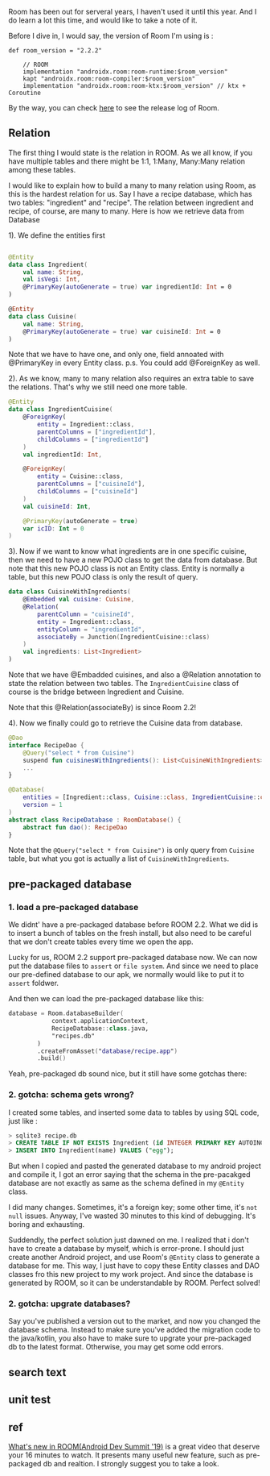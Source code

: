 Room has been out for serveral years, I haven't used it until this year. And I do learn a lot this time, and would like to take a note of it.

Before I dive in, I would say, the version of Room I'm using is :

```
def room_version = "2.2.2"

    // ROOM
    implementation "androidx.room:room-runtime:$room_version"
    kapt "androidx.room:room-compiler:$room_version"
    implementation "androidx.room:room-ktx:$room_version" // ktx + Coroutine
```

By the way, you can check [here](https://developer.android.com/jetpack/androidx/releases/room) to see the release log of Room.

## Relation
The first thing I would state is the relation in ROOM. As we all know, if you have multiple tables and there might be 1:1, 1:Many, Many:Many relation among these tables.

I would like to explain how to build a many to many relation using Room, as this is the hardest relation for us.  Say I have a recipe database, which has two tables: "ingredient" and "recipe". The relation between ingredient and recipe, of course, are many to many. Here is how we retrieve data from Database

1). We define the entities first

```kotlin

@Entity
data class Ingredient(
    val name: String,
    val isVegi: Int,
    @PrimaryKey(autoGenerate = true) var ingredientId: Int = 0
) 

@Entity
data class Cuisine(
    val name: String,
    @PrimaryKey(autoGenerate = true) var cuisineId: Int = 0
)

```

Note that we have to have one, and only one, field annoated with @PrimaryKey in every Entity class.
p.s. You could add @ForeignKey as well. 

2). As we know, many to many relation also requires an extra table to save the relations. That's why we still need one more table.

```kotlin
@Entity
data class IngredientCuisine(
    @ForeignKey(
        entity = Ingredient::class,
        parentColumns = ["ingredientId"],
        childColumns = ["ingredientId"]
    )
    val ingredientId: Int,

    @ForeignKey(
        entity = Cuisine::class,
        parentColumns = ["cuisineId"],
        childColumns = ["cuisineId"]
    )
    val cuisineId: Int,

    @PrimaryKey(autoGenerate = true)
    var icID: Int = 0
)
```

3). Now if we want to know what ingredients are in one specific cuisine, then we need to have a new POJO class to get the data from database. But note that this new POJO class is not an Entity class. Entity is normally a table, but this new POJO class is only the result of query.

```kotlin
data class CuisineWithIngredients(
    @Embedded val cuisine: Cuisine,
    @Relation(
        parentColumn = "cuisineId",
        entity = Ingredient::class,
        entityColumn = "ingredientId",
        associateBy = Junction(IngredientCuisine::class)
    )
    val ingredients: List<Ingredient>
)
```
Note that we have @Embadded cuisines, and also a @Relation annotation to state the relation between two tables. The `IngredientCuisine` class of course is the bridge between Ingredient and Cuisine.

Note that this @Relation(associateBy) is since Room 2.2! 

4). Now we finally could go to retrieve the Cuisine data from database.

```kotlin
@Dao
interface RecipeDao {
    @Query("select * from Cuisine")
    suspend fun cuisinesWithIngredients(): List<CuisineWithIngredients>
    ...
}

@Database(
    entities = [Ingredient::class, Cuisine::class, IngredientCuisine::class],
    version = 1
)
abstract class RecipeDatabase : RoomDatabase() {
    abstract fun dao(): RecipeDao
}
```

Note that the `@Query("select * from Cuisine")` is only query from `Cuisine` table, but what you got is actually a list of `CuisineWithIngredients`.

## pre-packaged database

### 1. load a pre-packaged database
We didnt' have a pre-packaged database before ROOM 2.2. What we did is to insert a bunch of tables on the fresh install, but also need to be careful that we don't create tables every time we open the app.

Lucky for us, ROOM 2.2 support pre-packaged database now. We can now put the database files to `assert` or `file system`. And since we need to place our pre-defined database to our apk, we normally would like to put it to `assert` foldwer.

And then we can load the pre-packaged database like this:

```kotlin
database = Room.databaseBuilder(
            context.applicationContext,
            RecipeDatabase::class.java,
            "recipes.db"
        )
        .createFromAsset("database/recipe.app")
        .build()
```

Yeah, pre-packaged db sound nice, but it still have some gotchas there:

### 2. gotcha: schema gets wrong? 
I created some tables, and inserted some data to tables by using SQL code, just like : 

```sql
> sqlite3 recipe.db
> CREATE TABLE IF NOT EXISTS Ingredient (id INTEGER PRIMARY KEY AUTOINCREMENT, name text);
> INSERT INTO Ingredient(name) VALUES ("egg");
```

But when I copied and pasted the generated database to my android project and compile it, I got an error saying that the schema in the  pre-pacakged database are not exactly as same as the schema defined in my  `@Entity` class.

I did many changes. Sometimes, it's a foreign key; some other time, it's `not null` issues. Anyway, I've wasted 30 minutes to this kind of debugging. It's boring and exhausting. 

Suddendly, the perfect solution just dawned on me. I realized that i don't have to create a database by myself, which is error-prone. I should just create another Android project, and use Room's `@Entity` class to generate a database for me. This way, I just have to copy these Entity classes and DAO classes fro this new project to my work project. And since the database is generated by ROOM, so it can be understandable by ROOM. Perfect solved!



### 2. gotcha: upgrate databases?

Say you've published a version out to the market, and now you changed the database schema. Instead to make sure you've added the migration code to the java/kotlin, you also have to make sure to upgrate your pre-packaged db to the latest format. Otherwise, you may get some odd errors.


## search text


## unit test


## ref
[What's new in ROOM(Android Dev Summit '19)](https://www.youtube.com/watch?v=_aJsh6P00c0) is a great video that deserve your 16 minutes to watch. It presents many useful new feature, such as pre-packaged db and realtion. I strongly suggest you to take a look.